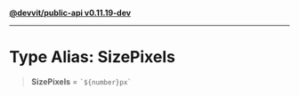 [**@devvit/public-api v0.11.19-dev**](../../../../../../README.md)

---

# Type Alias: SizePixels

> **SizePixels** = `` `${number}px` ``
